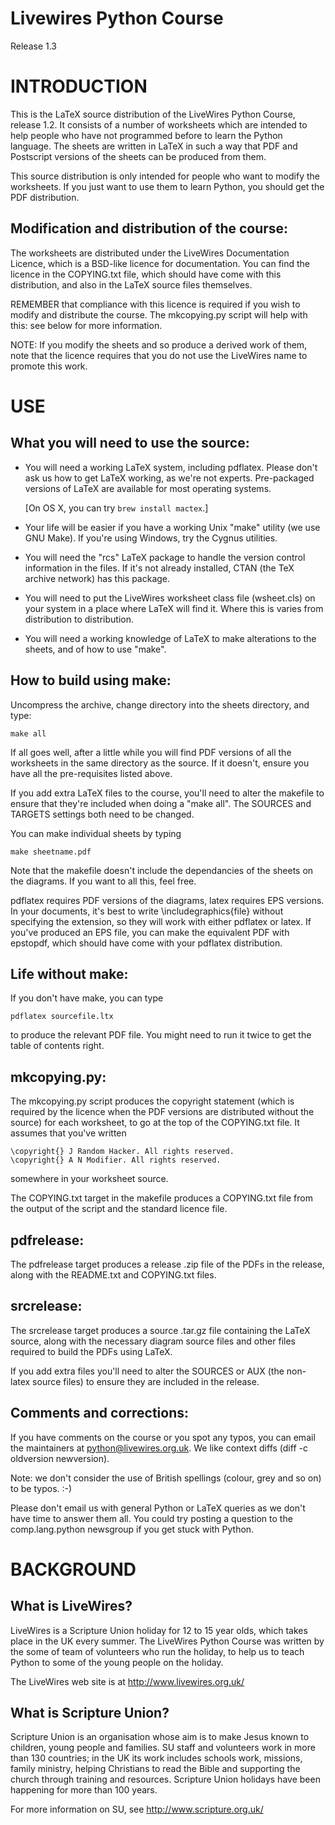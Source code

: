 # Livewires Python Course #

Release 1.3


# INTRODUCTION #

This is the LaTeX source distribution of the LiveWires Python Course,
release 1.2. It consists of a number of worksheets which are intended to
help people who have not programmed before to learn the Python language.
The sheets are written in LaTeX in such a way that PDF and Postscript
versions of the sheets can be produced from them.

This source distribution is only intended for people who want to modify
the worksheets. If you just want to use them to learn Python, you should
get the PDF distribution.

Modification and distribution of the course:
--------------------------------------------

The worksheets are distributed under the LiveWires Documentation
Licence, which is a BSD-like licence for documentation. You can find the
licence in the COPYING.txt file, which should have come with this
distribution, and also in the LaTeX source files themselves.

REMEMBER that compliance with this licence is required if you wish to
modify and distribute the course. The mkcopying.py script will help with
this: see below for more information.

NOTE: If you modify the sheets and so produce a derived work of them,
note that the licence requires that you do not use the LiveWires name
to promote this work.


# USE #

What you will need to use the source:
-------------------------------------

- You will need a working LaTeX system, including pdflatex. Please don't
  ask us how to get LaTeX working, as we're not experts. Pre-packaged
  versions of LaTeX are available for most operating systems.

    [On OS X, you can try `brew install mactex`.]

- Your life will be easier if you have a working Unix "make" utility (we
  use GNU Make). If you're using Windows, try the Cygnus utilities.

- You will need the "rcs" LaTeX package to handle the version control
  information in the files. If it's not already installed, CTAN (the TeX
  archive network) has this package.

- You will need to put the LiveWires worksheet class file (wsheet.cls)
  on your system in a place where LaTeX will find it. Where this is
  varies from distribution to distribution.

- You will need a working knowledge of LaTeX to make alterations to the
  sheets, and of how to use "make".

How to build using make:
------------------------

Uncompress the archive, change directory into the sheets directory, and
type:

    make all

If all goes well, after a little while you will find PDF versions of all
the worksheets in the same directory as the source. If it doesn't,
ensure you have all the pre-requisites listed above.

If you add extra LaTeX files to the course, you'll need to alter the
makefile to ensure that they're included when doing a "make all". The
SOURCES and TARGETS settings both need to be changed. 

You can make individual sheets by typing

    make sheetname.pdf

Note that the makefile doesn't include the dependancies of the sheets on
the diagrams. If you want to all this, feel free.

pdflatex requires PDF versions of the diagrams, latex requires EPS
versions. In your documents, it's best to write \includegraphics{file}
without specifying the extension, so they will work with either pdflatex
or latex. If you've produced an EPS file, you can make the equivalent
PDF with epstopdf, which should have come with your pdflatex
distribution.

Life without make:
------------------

If you don't have make, you can type

    pdflatex sourcefile.ltx

to produce the relevant PDF file. You might need to run it twice to get
the table of contents right.

mkcopying.py:
-------------

The mkcopying.py script produces the copyright statement (which is
required by the licence when the PDF versions are distributed without
the source) for each worksheet, to go at the top of the COPYING.txt
file. It assumes that you've written

    \copyright{} J Random Hacker. All rights reserved.
    \copyright{} A N Modifier. All rights reserved.

somewhere in your worksheet source. 

The COPYING.txt target in the makefile produces a COPYING.txt file from
the output of the script and the standard licence file.

pdfrelease:
-----------

The pdfrelease target produces a release .zip file of the PDFs in the
release, along with the README.txt and COPYING.txt files.

srcrelease:
-----------

The srcrelease target produces a source .tar.gz file containing the
LaTeX source, along with the necessary diagram source files and other
files required to build the PDFs using LaTeX.

If you add extra files you'll need to alter the SOURCES or AUX (the
non-latex source files) to ensure they are included in the release.

Comments and corrections:
-------------------------

If you have comments on the course or you spot any typos, you can email
the maintainers at python@livewires.org.uk. We like context diffs
(diff -c oldversion newversion).

Note: we don't consider the use of British spellings (colour, grey and
so on) to be typos. :-)

Please don't email us with general Python or LaTeX queries as we don't
have time to answer them all. You could try posting a question to the
comp.lang.python newsgroup if you get stuck with Python.


# BACKGROUND #

What is LiveWires?
-------------------

LiveWires is a Scripture Union holiday for 12 to 15 year olds, which
takes place in the UK every summer. The LiveWires Python Course was
written by the some of team of volunteers who run the holiday, to help
us to teach Python to some of the young people on the holiday.

The LiveWires web site is at <http://www.livewires.org.uk/>

What is Scripture Union?
------------------------

Scripture Union is an organisation whose aim is to make Jesus known to
children, young people and families. SU staff and volunteers work in
more than 130 countries; in the UK its work includes schools work,
missions, family ministry, helping Christians to read the Bible and
supporting the church through training and resources. Scripture Union
holidays have been happening for more than 100 years.

For more information on SU, see <http://www.scripture.org.uk/>
